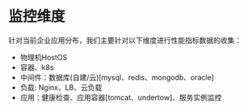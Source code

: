 # 监控维度

针对当前企业应用分布，我们主要针对以下维度进行性能指标数据的收集：

* 物理机HostOS
* 容器、k8s
* 中间件：数据库(自建/云)[mysql、redis、mongodb、oracle]
* 负载: Nginx、LB、云负载
* 应用：健康检查、应用容器[tomcat、undertow]、服务实例监控

